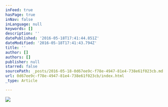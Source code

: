 ```yaml
---
inFeed: true
hasPage: true
inNav: false
inLanguage: null
keywords: []
description: ''
datePublished: '2016-05-18T17:41:44.851Z'
dateModified: '2016-05-18T17:41:43.794Z'
title: ''
author: []
authors: []
publisher: null
starred: false
sourcePath: _posts/2016-05-18-0d67ee9c-f78e-4947-81e4-738e61f023cb.md
url: 0d67ee9c-f78e-4947-81e4-738e61f023cb/index.html
_type: Article

---
```

![](https://the-grid-user-content.s3-us-west-2.amazonaws.com/97c4949d-82f5-4ffe-823f-db86c8b299b5.jpg)